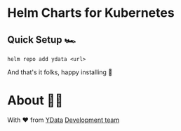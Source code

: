 # Helm Charts for Kubernetes

## Quick Setup 🏎

```
helm repo add ydata <url>
```

And that's it folks, happy installing 🎉

# About 👯‍♂️

With ❤️ from [YData](https://ydata.ai) [Development team](mailto://developers@ydata.ai)

